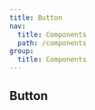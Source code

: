 ```yaml
---
title: Button
nav:
  title: Components
  path: /components
group:
  title: Components
---
```


## Button

<code src="./demos/base.tsx" ></code>

<code src="./demos/disabled.tsx"></code>

<code src="./demos/loading.tsx"></code>

<API></API>
